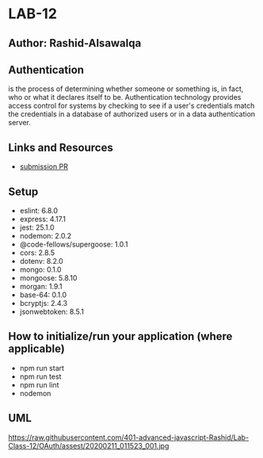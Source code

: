 # LAB-12

## Author: Rashid-Alsawalqa

## Authentication

is the process of determining whether someone or something is, in fact, who or what it declares itself to be. 
Authentication technology provides access control for systems by checking to see if a user's credentials match the credentials in a database of authorized users or in a data authentication server.

## Links and Resources

- [submission PR](https://github.com/401-advanced-javascript-Rashid/Lab-Class-12/pull/1)

## Setup

  -  eslint: 6.8.0
  -  express: 4.17.1
  -  jest: 25.1.0
  -  nodemon: 2.0.2
  -  @code-fellows/supergoose: 1.0.1
  -  cors: 2.8.5
  -  dotenv: 8.2.0
  -  mongo: 0.1.0
  -  mongoose: 5.8.10
  -  morgan: 1.9.1
  -  base-64: 0.1.0
  -  bcryptjs: 2.4.3
  -  jsonwebtoken: 8.5.1



## How to initialize/run your application (where applicable)

- npm run start 
- npm run test 
- npm run lint
- nodemon 

## UML 
https://raw.githubusercontent.com/401-advanced-javascript-Rashid/Lab-Class-12/OAuth/assest/20200211_011523_001.jpg
